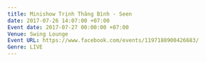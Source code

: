 ```yaml
---
title: Minishow Trịnh Thăng Bình - Seen
date: 2017-07-26 14:07:00 +07:00
Event date: 2017-07-27 00:00:00 +07:00
Venue: Swing Lounge
Event URL: https://www.facebook.com/events/1197188900426683/
Genre: LIVE
---
```


